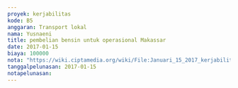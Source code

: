 ```yaml
---
proyek: kerjabilitas
kode: B5
anggaran: Transport lokal
nama: Yusnaeni
title: pembelian bensin untuk operasional Makassar
date: 2017-01-15
biaya: 100000
nota: "https://wiki.ciptamedia.org/wiki/File:Januari_15_2017_kerjabilitas_B5_bensin_neni.jpg"
tanggalpelunasan: 2017-01-15
notapelunasan:
---
```

